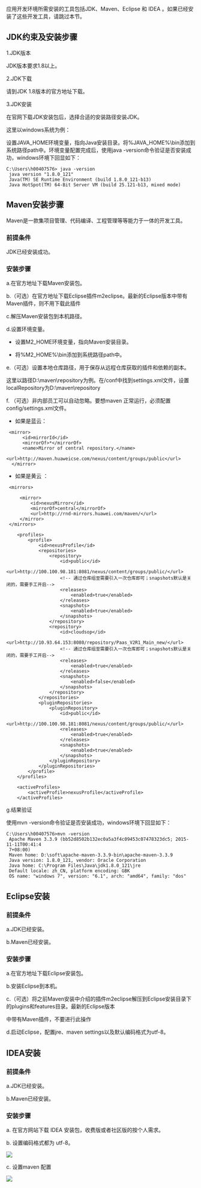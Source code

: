 应用开发环境所需安装的工具包括JDK、Maven、Eclipse 和 IDEA 。如果已经安装了这些开发工具，请跳过本节。

## JDK约束及安装步骤

1.JDK版本

JDK版本要求1.8以上。

2.JDK下载

请到JDK 1.8版本的官方地址下载。

3.JDK安装

在官网下载JDK安装包后，选择合适的安装路径安装JDK。

这里以windows系统为例：

设置JAVA\_HOME环境变量，指向Java安装目录。将%JAVA\_HOME%\bin添加到系统路径path中。环境变量配置完成后，使用java -version命令验证是否安装成功，windows环境下回显如下：

```
C:\Users\h00407576> java -version      
 java version "1.8.0_121"      
 Java(TM) SE Runtime Environment (build 1.8.0_121-b13)      
 Java HotSpot(TM) 64-Bit Server VM (build 25.121-b13, mixed mode)
```

## Maven安装步骤

Maven是一款集项目管理、代码编译、工程管理等等能力于一体的开发工具。

### **前提条件**

JDK已经安装成功。

### **安装步骤**

a.在官方地址下载Maven安装包。

b.（可选）在官方地址下载Eclipse插件m2eclipse。最新的Eclipse版本中带有Maven插件，则不用下载此插件

c.解压Maven安装包到本机路径。

d.设置环境变量。

* 设置M2\_HOME环境变量，指向Maven安装目录。

* 将%M2\_HOME%\bin添加到系统路径path中。

e.（可选）设置本地仓库路径，用于保存从远程仓库获取的插件和依赖的副本。

这里以路径D:\maven\repository为例。在/conf中找到settings.xml文件，设置localRepository为D:\maven\repository

f. （可选）非内部员工可以自动忽略。要想maven 正常运行，必须配置 config/settings.xml文件。

* 如果是蓝云：

```
 <mirror>
      <id>mirrorId</id>
      <mirrorOf>*</mirrorOf>
      <name>Mirror of central repository.</name>
      <url>http://maven.huaweicse.com/nexus/content/groups/public</url>
  </mirror>
```

* 如果是黄云 ：
```
 <mirrors>

     <mirror>
         <id>nexusMirror</id>
         <mirrorOf>central</mirrorOf>
         <url>http://rnd-mirrors.huawei.com/maven/</url>
     </mirror>
 </mirrors>

    <profiles>
        <profile>
            <id>nexusProfile</id>
            <repositories>
                <repository>
                    <id>public</id>
                    <url>http://100.100.98.181:8081/nexus/content/groups/public/</url>
                    <!-- 通过仓库组至需要引入一次仓库即可；snapshots默认是关闭的，需要手工开启-->
                    <releases>
                        <enabled>true</enabled>
                    </releases>
                    <snapshots>
                        <enabled>true</enabled>
                    </snapshots>
                </repository>
                <repository>
                    <id>cloudsop</id>
                    <url>http://10.93.64.153:8080/repository/Paas_V2R1_Main_new/</url>
                    <!-- 通过仓库组至需要引入一次仓库即可；snapshots默认是关闭的，需要手工开启-->
                    <releases>
                        <enabled>true</enabled>
                    </releases>
                    <snapshots>
                        <enabled>false</enabled>
                    </snapshots>
                </repository>
            </repositories>
            <pluginRepositories>
                <pluginRepository>
                    <id>public</id>
                    <url>http://100.100.98.181:8081/nexus/content/groups/public/</url>
                    <releases>
                        <enabled>true</enabled>
                    </releases>
                    <snapshots>
                        <enabled>true</enabled>
                    </snapshots>
                </pluginRepository>
            </pluginRepositories>
        </profile>
    </profiles>

    <activeProfiles>
        <activeProfile>nexusProfile</activeProfile>
    </activeProfiles>
```

g.结果验证

使用mvn -version命令验证是否安装成功，windows环境下回显如下：

```
C:\Users\h00407576>mvn -version        
 Apache Maven 3.3.9 (bb52d8502b132ec0a5a3f4c09453c07478323dc5; 2015-11-11T00:41:4        
 7+08:00)        
 Maven home: D:\soft\apache-maven-3.3.9-bin\apache-maven-3.3.9        
 Java version: 1.8.0_121, vendor: Oracle Corporation        
 Java home: C:\Program Files\Java\jdk1.8.0_121\jre        
 Default locale: zh_CN, platform encoding: GBK        
 OS name: "windows 7", version: "6.1", arch: "amd64", family: "dos"
```

## Eclipse安装

### **前提条件**

a.JDK已经安装。

b.Maven已经安装。

### **安装步骤**

a.在官方地址下载Eclipse安装包。

b.安装Eclipse到本机。

c.（可选）将之前Maven安装中介绍的插件m2eclipse解压到Eclipse安装目录下的plugins和features目录。最新的Eclipse版本

中带有Maven插件，不要进行此操作

d.启动Eclipse，配置jre、maven settings以及默认编码格式为utf-8。



## IDEA安装

### **前提条件**

a.JDK已经安装。

b.Maven已经安装。

### **安装步骤**

a. 在官方网站下载 IDEA 安装包，收费版或者社区版的按个人需求。

b. 设置编码格式都为 utf-8。

![](java-chassis-reference/zh_CN/start/idea-utf8.PNG)

c. 设置maven 配置

![](java-chassis-reference/zh_CN/start/idea-maven.PNG)
